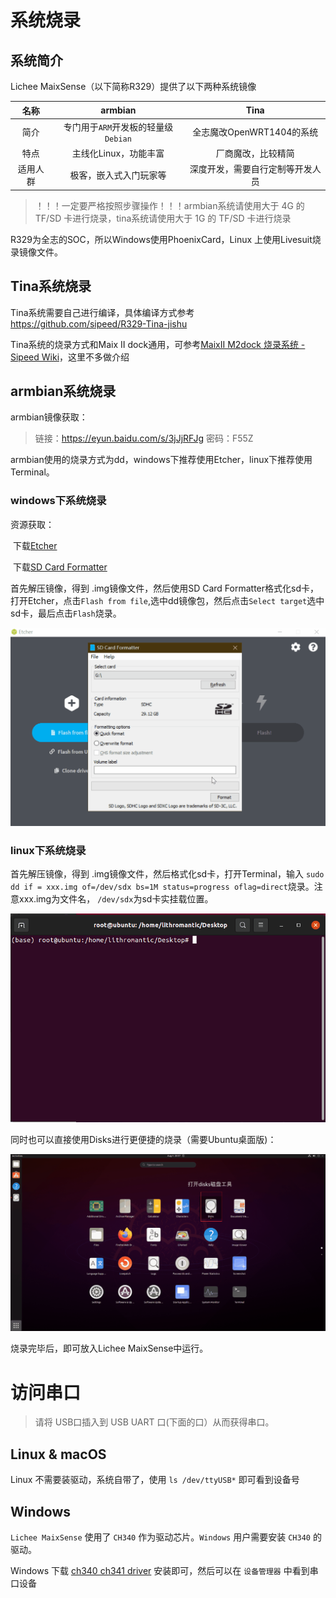 # 系统烧录


## 系统简介

Lichee MaixSense（以下简称R329）提供了以下两种系统镜像

|   名称   |               armbian               |               Tina               |
| :------: | :---------------------------------: | :------------------------------: |
|   简介   | 专门用于`ARM`开发板的轻量级`Debian` |    全志魔改OpenWRT1404的系统     |
|   特点   |        主线化Linux，功能丰富        |        厂商魔改，比较精简        |
| 适用人群 |       极客，嵌入式入门玩家等        | 深度开发，需要自行定制等开发人员 |

> ！！！一定要严格按照步骤操作！！！armbian系统请使用大于 4G 的 TF/SD 卡进行烧录，tina系统请使用大于 1G 的 TF/SD 卡进行烧录

R329为全志的SOC，所以Windows使用PhoenixCard，Linux 上使用Livesuit烧录镜像文件。

## Tina系统烧录

Tina系统需要自己进行编译，具体编译方式参考<https://github.com/sipeed/R329-Tina-jishu>

Tina系统的烧录方式和Maix Ⅱ dock通用，可参考[MaixII M2dock 烧录系统 - Sipeed Wiki](https://wiki.sipeed.com/soft/maixpy3/zh/install/maixii_m2dock/flash.html#windows-phoenixcard)，这里不多做介绍

## armbian系统烧录

armbian镜像获取：

> 链接：<https://eyun.baidu.com/s/3jJjRFJg> 密码：F55Z

armbian使用的烧录方式为dd，windows下推荐使用Etcher，linux下推荐使用Terminal。

### windows下系统烧录

资源获取：

​	下载[Etcher](https://www.balena.io/etcher/ "Etcher")

​	下载[SD Card Formatter](https://www.sdcard.org/downloads/formatter/eula_windows/SDCardFormatterv5_WinEN.zip "SDCardFormatter")

首先解压镜像，得到 .img镜像文件，然后使用SD Card Formatter格式化sd卡，打开Etcher，点击`Flash from file`,选中dd镜像包，然后点击`Select target`选中sd卡，最后点击`Flash`烧录。 

![95133](./../assets/95133.gif)

### linux下系统烧录

首先解压镜像，得到 .img镜像文件，然后格式化sd卡，打开Terminal，输入  `sudo dd if = xxx.img of=/dev/sdx bs=1M status=progress oflag=direct`烧录。注意xxx.img为文件名，  `/dev/sdx`为sd卡实挂载位置。

![2021-08-05-11-44-49](./../assets/2021-08-05-11-44-49.gif)

同时也可以直接使用Disks进行更便捷的烧录（需要Ubuntu桌面版)：

![2021080511-46-53](./../assets/2021080511-46-53.gif)

烧录完毕后，即可放入Lichee MaixSense中运行。



# 访问串口

> 请将 USB口插入到 USB UART 口(下面的口）从而获得串口。

## Linux & macOS

Linux 不需要装驱动，系统自带了，使用 `ls /dev/ttyUSB*` 即可看到设备号

## Windows

`Lichee MaixSense` 使用了 `CH340` 作为驱动芯片。`Windows` 用户需要安装 `CH340` 的驱动。

Windows 下载 [ch340 ch341 driver](https://api.dl.sipeed.com/shareURL/MAIX/tools/ch340_ch341_driver) 安装即可，然后可以在 `设备管理器` 中看到串口设备